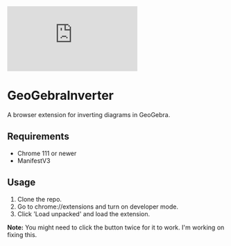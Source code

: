 ![Icon](https://iconmonstr.com/wp-content/g/gd/makefg.php?i=../releases/preview/2013/png/iconmonstr-coin-2.png&r=0&g=0&b=0)
# GeoGebraInverter
A browser extension for inverting diagrams in GeoGebra.

## Requirements
* Chrome 111 or newer
* ManifestV3
## Usage
1. Clone the repo.
2. Go to chrome://extensions and turn on developer mode.
3. Click 'Load unpacked' and load the extension.

**Note:** You might need to click the button twice for it to work. I'm working on fixing this.
